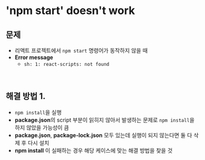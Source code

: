# 'npm start' doesn't work

## **문제**

- 리액트 프로젝트에서 `npm start` 명령어가 동작하지 않을 때
- **Error message**
  - `sh: 1: react-scripts: not found`

<br>

## **해결 방법 1.**

- `npm install`을 실행
- **package.json**의 script 부분이 읽히지 않아서 발생하는 문제로 `npm install`을 하지 않았을 가능성이 큼
- **package.json**, **package-lock.json** 모두 있는데 실행이 되지 않는다면 둘 다 삭제 후 다시 설치
- **npm install** 이 실패하는 경우 해당 케이스에 맞는 해결 방법을 찾을 것